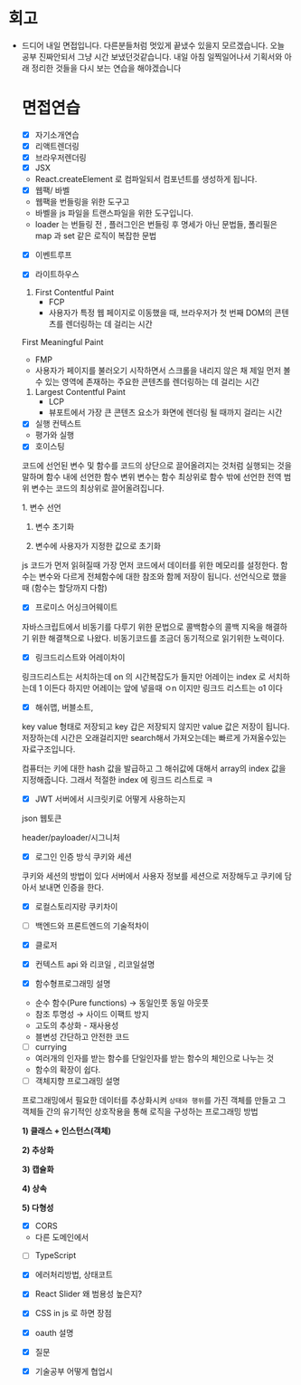 # 회고 

- 드디어 내일 면접입니다. 다른분들처럼 멋있게 끝냈수 있을지 모르겠습니다. 오늘 공부 진짜안되서 그냥 시간 보냈던것같습니다. 내일 아침 일찍일어나서 기획서와 아래 정리한 것들을 다시 보는 연습을 해야겠습니다 

  #   면접연습
    - [x]  자기소개연습
    - [x]  리액트렌더링
    - [x]  브라우저렌더링
    - [x]  JSX
    - React.createElement 로 컴파일되서 컴포넌트를 생성하게 됩니다.

    - [x]  웹팩/ 바벨
    - 웹팩을 번들링을 위한 도구고
    - 바벨을 js 파일을 트랜스파일을 위한 도구입니다.
    - loader 는 번들링 전 , 플러그인은 번들링 후 명세가 아닌 문법들, 폴리필은 map 과 set 같은 로직이 복잡한 문법
    - [x]  이벤트루프

    - [x]  라이트하우스
    1. First Contentful Paint
        - FCP
        - 사용자가 특정 웹 페이지로 이동했을 때, 브라우저가 첫 번째 DOM의 콘텐츠를 렌더링하는 데 걸리는 시간

    First Meaningful Paint

    - FMP
    - 사용자가 페이지를 불러오기 시작하면서 스크롤을 내리지 않은 채 제일 먼저 볼 수 있는 영역에 존재하는 주요한 콘텐츠를 렌더링하는 데 걸리는 시간
    1. Largest Contentful Paint
        - LCP
        - 뷰포트에서 가장 큰 콘텐츠 요소가 화면에 렌더링 될 때까지 걸리는 시간

    - [x]  실행 컨텍스트
    - 평가와 실행

    - [x]  호이스팅

    코드에 선언된 변수 및 함수를 코드의 상단으로 끌어올려지는 것처럼 실행되는 것을 말하며 함수 내에 선언한 함수 변위 변수는 함수 최상위로 함수 밖에 선언한 전역 범위 변수는 코드의 최상위로 끌어올려집니다.

    1. 변수 선언

    1. 변수 초기화

    2. 변수에 사용자가 지정한 값으로 초기화

    js 코드가 먼저 읽혀질때 가장 먼저 코드에서 데이터를 위한 메모리를 설정한다. 함수는 변수와 다르게 전체함수에 대한 참조와 함께 저장이 됩니다. 선언식으로 했을때 (함수는 할당까지 다함)

    - [x]  프로미스 어싱크어웨이트

    자바스크립트에서 비동기를 다루기 위한 문법으로 콜백함수의 콜백 지옥을 해결하기 위한 해결책으로 나왔다. 비동기코드를 조금더 동기적으로 읽기위한 노력이다.

    - [x]  링크드리스트와 어레이차이

    링크드리스트는 서치하는데 on 의 시간복잡도가 들지만 어레이는 index 로 서치하는데 1 이든다 하지만 어레이는 앞에 넣을때 ㅇn 이지만 링크드 리스트는 o1 이다

    - [x]  해쉬맵, 버블소트,

    key value 형태로 저장되고 key 갑은 저장되지 않지만 value 값은 저장이 됩니다. 저장하는데 시간은 오래걸리지만 search해서 가져오는데는 빠르게 가져올수있는자료구조입니다.

    컴퓨터는 키에 대한 hash 값을 발급하고 그 해쉬값에 대해서 array의 index 값을 지정해줍니다. 그래서 적절한 index 에 링크드 리스트로 ㅋ

    - [x]  JWT 서버에서 시크릿키로 어떻게 사용하는지

    json 웹토큰

    header/payloader/시그니처

    - [x]  로그인 인증 방식 쿠키와 세션

    쿠키와 세션의 방법이 있다 서버에서 사용자 정보를 세션으로 저장해두고 쿠키에 담아서 보내면 인증을 한다.

    - [x]  로컬스토리지랑 쿠키차이

    - [ ]  백엔드와 프론트엔드의 기술적차이

    - [x]  클로저

    - [x]  컨텍스트 api 와 리코일 , 리코일설명

    - [x]  함수형프로그래밍 설명
    - 순수 함수(Pure functions) → 동일인풋 동일 아웃풋
    - 참조 투명성 → 사이드 이팩트 방지
    - 고도의 추상화 - 재사용성
    - 블변성 간단하고 안전한 코드

      

    - [ ]  currying
    - 여러개의 인자를 받는 함수를 단일인자를 받는 함수의 체인으로 나누는 것
    - 함수의 확장이 쉽다.

    - [ ]  객체지향 프로그래밍 설명

    프로그래밍에서 필요한 데이터를 추상화시켜 `상태와 행위`를 가진 객체를 만들고 그 객체들 간의 유기적인 상호작용을 통해 로직을 구성하는 프로그래밍 방법

    **1) 클래스 + 인스턴스(객체)**

    **2) 추상화**

    **3) 캡슐화**

    **4) 상속**

    **5) 다형성**

    - [x]  CORS
    - 다른 도메인에서

    - [ ]  TypeScript

    - [x]  에러처리방법, 상태코트

    - [x]  React Slider 왜 범용성 높은지?
    - [x]  CSS in js 로 하면 장점

    - [x]  oauth 설명

    - [x]  질문
    - [x]  기술공부 어떻게 협업시